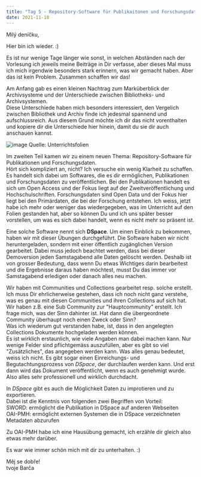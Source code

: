 ```yaml
---
title: "Tag 5 - Repository-Software für Publikaitonen und Forschungsdaten"
date: 2021-11-18
---
```


Milý deníčku,

Hier bin ich wieder. :)

Es ist nur wenige Tage länger wie sonst, in welchen Abständen nach der Vorlesung ich jeweils meine Beiträge in Dir verfasse, aber dieses Mal muss ich mich irgendwie besonders
stark erinnern, was wir gemacht haben. Aber das ist kein Problem. Zusammen schaffen wir das!

Am Anfang gab es einen kleinen Nachtrag zum Marküberblick der Archivsysteme und der Unterschiede zwischen Bibliotheks- und Archivsystemen. <br>
Diese Unterschiede haben mich besonders interessiert, den Vergelich zwischen Bibliothek und Archiv finde ich jedesmal spannend und aufschlussreich. Aus diesem Grund möchte
ich dir das nicht vorenthalten und kopiere dir die Unterschiede hier hinein, damit du sie dir auch anschauen kannst.

![image](https://user-images.githubusercontent.com/90834630/144014265-aeba4eb3-9d8c-49fa-99ff-b0a1d027ab59.png)
Quelle: Unterrichtsfolien

Im zweiten Teil kamen wir zu einem neuen Thema: Repository-Software für Publikationen und Forschungsdaten. <br>
Hört sich kompliziert an, nicht? Ich versuche ein wenig Klarheit zu schaffen. <br>
Es handelt sich dabei um Softwares, die es dir ermöglichen, Publikationen und Forschungsdaten zu veröffentlichen. Bei den Publikationen handelt es sich um Open Access und der 
Fokus liegt auf der Zweitveröffentlichung und Hochschulschriften. Forschungsdaten sind Open Data und der Fokus hier liegt bei den Primärdaten, die bei der Forschung entstehen.
Ich weiss, jetzt habe ich mehr oder weniger das wiedergegeben, was im Unterricht auf den Folien gestanden hat, aber so können Du und ich uns später besser vorstellen, um was
es sich dabei handelt, wenn es nicht mehr so präsent ist.

Eine solche Software nennt sich **DSpace**. Um einen Einblick zu bekommen, haben wir mit dieser Übungen durchgeführt. Die Software haben wir nicht heruntergeladen, sondern mit 
einer öffentlich zugänglichen Version gearbeitet. Dabei muss jedoch beachtet werden, dass bei dieser Demoversion jeden Samstagabend alle Daten gelöscht werden. Deshalb ist von grosser Bedeutung, dass wenn Du etwas Wichtiges darin bearbeitest und die Ergebnisse daraus haben möchtest, musst Du das immer vor Samstagabend erledigen oder danach alles neu machen.

Wir haben mit Communities und Collections gearbeitet resp. solche erstellt. <br>
Ich muss Dir ehrlicherweise gestehen, dass ich noch nicht ganz verstehe, was es genau mit diesen Communities und ihren Collections auf sich hat. <br>
Wir haben z.B. eine Sub Community zur "Hauptcommunity" erstellt. Ich frage mich, was der Sinn dahinter ist. Hat dann die übergeordnete Community überhaupt noch einen Zweck oder
Sinn? <br>
Was ich wiederum gut verstanden habe, ist, dass in den angelegten Collections Dokumente hochgeladen werden können. <br>
Es ist wirklich erstaunlich, wie viele Angaben man dabei machen kann. Nur wenige Felder sind pflichtgemäss auszufüllen, aber es gibt so viel "Zusätzliches", das angegeben werden
kann. Was alles genau bedeutet, weiss ich nicht. Es gibt sogar einen Einreichungs- und Begutachtungsprozess von *DSpace*, der durchlaufen werden kann. Und erst dann wird das Dokument veröffentlicht, wenn es auch genehmigt wurde. Also alles sehr professionell und wirklich durchdacht. 

In *DSpace* gibt es auch die Möglichkeit Daten zu improtieren und zu exportieren. <br>
Dabei ist die Kenntnis von folgenden zwei Begriffen von Vorteil: <br>
SWORD: ermöglicht die Publikation in DSpace auf anderen Webseiten <br>
OAI-PMH: ermöglicht externen Systemen die in DSpace verzeichneten Metadaten abzurufen <br>

Zu OAI-PMH habe ich eine Hausübung gemacht, ich erzähle dir gleich also etwas mehr darüber.

Es war wie immer schön mich mit dir zu unterhalten. :)

Měj se dobře! <br>
tvoje Barča

